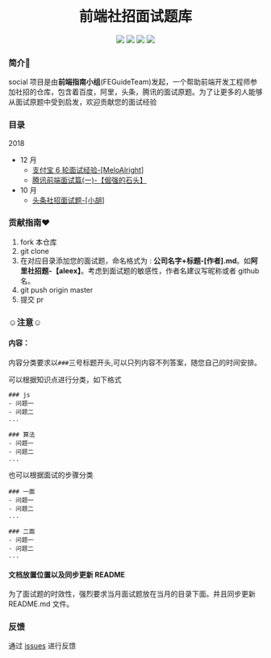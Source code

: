 <h1 align="center">前端社招面试题库</h1>

<p align='center'> 
  <a href='https://github.com/FEGuideTeam/social/network/members'><img src='https://img.shields.io/github/forks/FEGuideTeam/social.svg'></a>
  <a href='https://github.com/FEGuideTeam/social/issues'><img src='
https://img.shields.io/github/issues/FEGuideTeam/social.svg
'></a>
  <a href='https://github.com/FEGuideTeam/social/issues'><img src='https://img.shields.io/github/license/FEGuideTeam/social.svg'></a>
  <a href='https://github.com/FEGuideTeam/social/stargazers'><img src='https://img.shields.io/github/stars/FEGuideTeam/social.svg'></a>
</p>

### 简介:clap:

social 项目是由**前端指南小组**(FEGuideTeam)发起，一个帮助前端开发工程师参加社招的仓库，包含着百度，阿里，头条，腾讯的面试原题。为了让更多的人能够从面试原题中受到启发，欢迎贡献您的面试经验

### 目录

2018

- 12 月
  - [支付宝 6 轮面试经验-\[MeloAlright\]](./2018/12/支付宝6轮面试经验-[MeloAlright].md)
  - [腾讯前端面试篇(一)-【倔强的石头】](<./2018/12/腾讯前端面试篇(一)-[倔强的石头].md>)
- 10 月
  - [头条社招面试题-\[小胡\]](./2018/10/头条社招面试题-[小胡].md)

### 贡献指南:heart:

1. fork 本仓库
2. git clone
3. 在对应目录添加您的面试题，命名格式为 : **公司名字+标题-[作者].md**。如**阿里社招题-【aleex】**。考虑到面试题的敏感性，作者名建议写昵称或者 github 名。
4. git push origin master
5. 提交 pr

### :relaxed:注意:relaxed:

#### 内容：

内容分类要求以`###`三号标题开头,可以只列内容不列答案，随您自己的时间安排。

可以根据知识点进行分类，如下格式

```
### js
- 问题一
- 问题二
...

### 算法
- 问题一
- 问题二
...
```

也可以根据面试的步骤分类

```
### 一面
- 问题一
- 问题二
...

### 二面
- 问题一
- 问题二
...
```

#### 文档放置位置以及同步更新 README

为了面试题的时效性，强烈要求当月面试题放在当月的目录下面。并且同步更新 README.md 文件。

### 反馈

通过 [issues](https://github.com/FEGuideTeam/social/issues) 进行反馈
